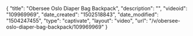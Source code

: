 {
    "title": "Obersee Oslo Diaper Bag Backpack",
    "description": "",
    "videoid": "109969969",
    "date_created": "1502518843",
    "date_modified": "1504247455",
    "type": "captivate",
    "layout": "video",
    "url": "\/v\/obersee-oslo-diaper-bag-backpack\/109969969"
}